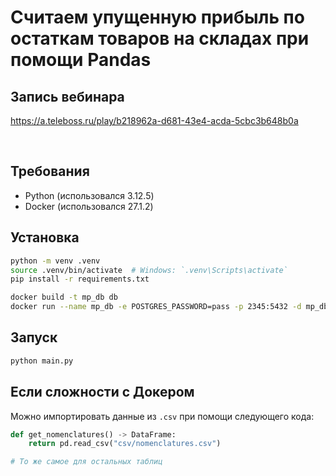 # Считаем упущенную прибыль по остаткам товаров на складах при помощи Pandas

## Запись вебинара

https://a.teleboss.ru/play/b218962a-d681-43e4-acda-5cbc3b648b0a

<br />

## Требования

- Python (использовался 3.12.5)
- Docker (использовался 27.1.2)

## Установка

```bash
python -m venv .venv
source .venv/bin/activate  # Windows: `.venv\Scripts\activate`
pip install -r requirements.txt

docker build -t mp_db db
docker run --name mp_db -e POSTGRES_PASSWORD=pass -p 2345:5432 -d mp_db
```

## Запуск

```bash
python main.py
```

## Если сложности с Докером

Можно импортировать данные из `.csv` при помощи следующего кода:

```python
def get_nomenclatures() -> DataFrame:
    return pd.read_csv("csv/nomenclatures.csv")

# То же самое для остальных таблиц
```
